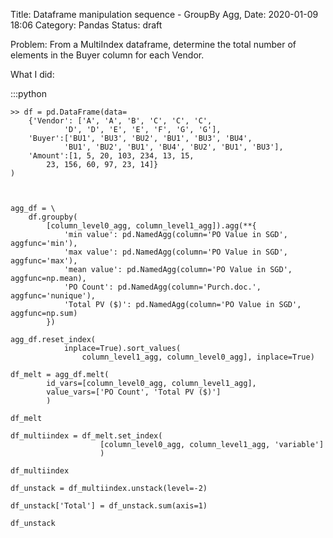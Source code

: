 Title: Dataframe manipulation sequence - GroupBy Agg, 
Date: 2020-01-09 18:06
Category: Pandas
Status: draft

Problem: From a MultiIndex dataframe, determine the total number of elements in the Buyer column for each Vendor.

What I did:


:::python

    >> df = pd.DataFrame(data=
        {'Vendor': ['A', 'A', 'B', 'C', 'C', 'C',
                'D', 'D', 'E', 'E', 'F', 'G', 'G'],      
        'Buyer':['BU1', 'BU3', 'BU2', 'BU1', 'BU3', 'BU4',
                'BU1', 'BU2', 'BU1', 'BU4', 'BU2', 'BU1', 'BU3'],
        'Amount':[1, 5, 20, 103, 234, 13, 15,
            23, 156, 60, 97, 23, 14]}
    )



    agg_df = \
        df.groupby(
            [column_level0_agg, column_level1_agg]).agg(**{
                'min value': pd.NamedAgg(column='PO Value in SGD', aggfunc='min'),
                'max value': pd.NamedAgg(column='PO Value in SGD', aggfunc='max'),
                'mean value': pd.NamedAgg(column='PO Value in SGD', aggfunc=np.mean),
                'PO Count': pd.NamedAgg(column='Purch.doc.', aggfunc='nunique'),
                'Total PV ($)': pd.NamedAgg(column='PO Value in SGD', aggfunc=np.sum)
            })

    agg_df.reset_index(
                inplace=True).sort_values(
                    column_level1_agg, column_level0_agg], inplace=True)

    df_melt = agg_df.melt(
            id_vars=[column_level0_agg, column_level1_agg],
            value_vars=['PO Count', 'Total PV ($)']
            )

    df_melt

    df_multiindex = df_melt.set_index(
                        [column_level0_agg, column_level1_agg, 'variable']
                        )

    df_multiindex

    df_unstack = df_multiindex.unstack(level=-2)

    df_unstack['Total'] = df_unstack.sum(axis=1)

    df_unstack